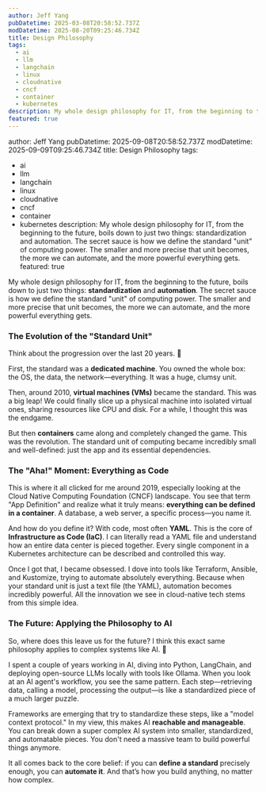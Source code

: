 ```yaml
---
author: Jeff Yang
pubDatetime: 2025-03-08T20:58:52.737Z
modDatetime: 2025-08-20T09:25:46.734Z
title: Design Philosophy
tags:
  - ai
  - llm
  - langchain
  - linux
  - cloudnative
  - cncf
  - container
  - kubernetes
description: My whole design philosophy for IT, from the beginning to the future, boils down to just two things: standardization and automation.
featured: true
---
```



author: Jeff Yang
pubDatetime: 2025-09-08T20:58:52.737Z
modDatetime: 2025-09-09T09:25:46.734Z
title: Design Philosophy
tags:
  - ai
  - llm
  - langchain
  - linux
  - cloudnative
  - cncf
  - container
  - kubernetes
description: My whole design philosophy for IT, from the beginning to the future, boils down to just two things: standardization and automation. The secret sauce is how we define the standard "unit" of computing power. The smaller and more precise that unit becomes, the more we can automate, and the more powerful everything gets.
featured: true



My whole design philosophy for IT, from the beginning to the future, boils down to just two things: **standardization** and **automation**. The secret sauce is how we define the standard "unit" of computing power. The smaller and more precise that unit becomes, the more we can automate, and the more powerful everything gets.

### The Evolution of the "Standard Unit"

Think about the progression over the last 20 years. 📜

First, the standard was a **dedicated machine**. You owned the whole box: the OS, the data, the network—everything. It was a huge, clumsy unit.

Then, around 2010, **virtual machines (VMs)** became the standard. This was a big leap! We could finally slice up a physical machine into isolated virtual ones, sharing resources like CPU and disk. For a while, I thought this was the endgame.

But then **containers** came along and completely changed the game. This was the revolution. The standard unit of computing became incredibly small and well-defined: just the app and its essential dependencies.

### The "Aha!" Moment: Everything as Code

This is where it all clicked for me around 2019, especially looking at the Cloud Native Computing Foundation (CNCF) landscape. You see that term "App Definition" and realize what it truly means: **everything can be defined in a container**. A database, a web server, a specific process—you name it.

And how do you define it? With code, most often **YAML**. This is the core of **Infrastructure as Code (IaC)**. I can literally read a YAML file and understand how an entire data center is pieced together. Every single component in a Kubernetes architecture can be described and controlled this way.

Once I got that, I became obsessed. I dove into tools like Terraform, Ansible, and Kustomize, trying to automate absolutely everything. Because when your standard unit is just a text file (the YAML), automation becomes incredibly powerful. All the innovation we see in cloud-native tech stems from this simple idea.

### The Future: Applying the Philosophy to AI

So, where does this leave us for the future? I think this exact same philosophy applies to complex systems like AI. 🤖

I spent a couple of years working in AI, diving into Python, LangChain, and deploying open-source LLMs locally with tools like Ollama. When you look at an AI agent's workflow, you see the same pattern. Each step—retrieving data, calling a model, processing the output—is like a standardized piece of a much larger puzzle.

Frameworks are emerging that try to standardize these steps, like a "model context protocol." In my view, this makes AI **reachable and manageable**. You can break down a super complex AI system into smaller, standardized, and automatable pieces. You don't need a massive team to build powerful things anymore.

It all comes back to the core belief: if you can **define a standard** precisely enough, you can **automate it**. And that’s how you build anything, no matter how complex.